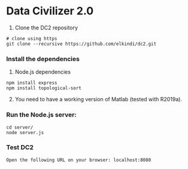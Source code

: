 # Data Civilizer 2.0

1. Clone the DC2 repository
```
# clone using https
git clone --recursive https://github.com/elkindi/dc2.git
```
    

### Install the dependencies

1. Node.js dependencies
```
npm install express
npm install topological-sort
```

2. You need to have a working version of Matlab (tested with R2019a).

### Run the Node.js server:
```
cd server/
node server.js
```

### Test DC2
```
Open the following URL on your browser: localhost:8080
```
